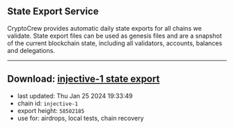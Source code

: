 ## State Export Service
CryptoCrew provides automatic daily state exports for all chains we validate. State export files can be used as genesis files and are a snapshot of the current blockchain state, including all validators, accounts, balances and delegations.

---
**Download: [injective-1 state export](https://dl.ccvalidators.com/SERVICE/injective/injective-1_export_58502185.json)**
---

- last updated: Thu Jan 25 2024 19:33:49
- chain id: `injective-1`
- export height: `58502185`
- use for: airdrops, local tests, chain recovery
